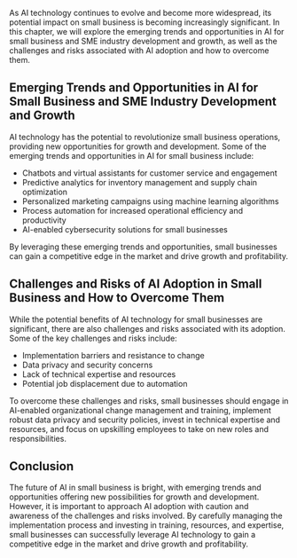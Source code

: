 
As AI technology continues to evolve and become more widespread, its potential impact on small business is becoming increasingly significant. In this chapter, we will explore the emerging trends and opportunities in AI for small business and SME industry development and growth, as well as the challenges and risks associated with AI adoption and how to overcome them.

Emerging Trends and Opportunities in AI for Small Business and SME Industry Development and Growth
--------------------------------------------------------------------------------------------------

AI technology has the potential to revolutionize small business operations, providing new opportunities for growth and development. Some of the emerging trends and opportunities in AI for small business include:

* Chatbots and virtual assistants for customer service and engagement
* Predictive analytics for inventory management and supply chain optimization
* Personalized marketing campaigns using machine learning algorithms
* Process automation for increased operational efficiency and productivity
* AI-enabled cybersecurity solutions for small businesses

By leveraging these emerging trends and opportunities, small businesses can gain a competitive edge in the market and drive growth and profitability.

Challenges and Risks of AI Adoption in Small Business and How to Overcome Them
------------------------------------------------------------------------------

While the potential benefits of AI technology for small businesses are significant, there are also challenges and risks associated with its adoption. Some of the key challenges and risks include:

* Implementation barriers and resistance to change
* Data privacy and security concerns
* Lack of technical expertise and resources
* Potential job displacement due to automation

To overcome these challenges and risks, small businesses should engage in AI-enabled organizational change management and training, implement robust data privacy and security policies, invest in technical expertise and resources, and focus on upskilling employees to take on new roles and responsibilities.

Conclusion
----------

The future of AI in small business is bright, with emerging trends and opportunities offering new possibilities for growth and development. However, it is important to approach AI adoption with caution and awareness of the challenges and risks involved. By carefully managing the implementation process and investing in training, resources, and expertise, small businesses can successfully leverage AI technology to gain a competitive edge in the market and drive growth and profitability.
